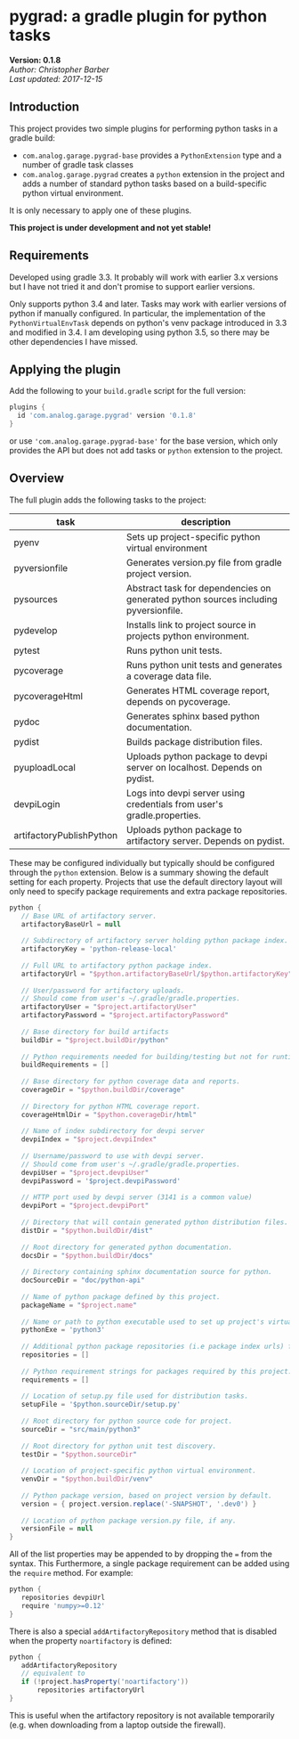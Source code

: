 # pygrad: a gradle plugin for python tasks
**Version: 0.1.8**  
*Author: Christopher Barber*  
*Last updated: 2017-12-15*

## Introduction

This project provides two simple plugins for performing python tasks in a gradle build:

* `com.analog.garage.pygrad-base` provides a `PythonExtension` type and a number of gradle task classes
* `com.analog.garage.pygrad` creates a `python` extension in the project and adds a number of standard python tasks based on a build-specific python virtual environment.

It is only necessary to apply one of these plugins.

**This project is under development and not yet stable!**

## Requirements

Developed using gradle 3.3. It probably will work with earlier 3.x versions but I have not tried it and don't promise to support earlier versions.

Only supports python 3.4 and later. Tasks may work with earlier versions of python if manually configured. In particular, the implementation of the `PythonVirtualEnvTask` depends on python's venv package introduced in 3.3 and modified in 3.4. I am developing using python 3.5, so there may be other dependencies I have missed.

## Applying the plugin

Add the following to your `build.gradle` script for the full version:

~~~groovy
plugins {
  id 'com.analog.garage.pygrad' version '0.1.8'
}
~~~

or use `'com.analog.garage.pygrad-base'` for the base version, which only provides the API but does not add tasks or `python` extension to the project.

## Overview

The full plugin adds the following tasks to the project:

task           | description
-------------- | ---
pyenv          | Sets up project-specific python virtual environment
pyversionfile  | Generates version.py file from gradle project version.
pysources      | Abstract task for dependencies on generated python sources including pyversionfile.
pydevelop      | Installs link to project source in projects python environment.
pytest         | Runs python unit tests.
pycoverage     | Runs python unit tests and generates a coverage data file.
pycoverageHtml | Generates HTML coverage report, depends on pycoverage.
pydoc          | Generates sphinx based python documentation.
pydist         | Builds package distribution files.
pyuploadLocal  | Uploads python package to devpi server on localhost. Depends on pydist.
devpiLogin     | Logs into devpi server using credentials from user's gradle.properties.
artifactoryPublishPython | Uploads python package to artifactory server. Depends on pydist.

These may be configured individually but typically should be configured through the `python` extension. Below is a summary showing the default setting for each property. Projects that use the default directory layout will only need to specify package requirements and extra package repositories.

~~~groovy
python {
   // Base URL of artifactory server.
   artifactoryBaseUrl = null
   
   // Subdirectory of artifactory server holding python package index.
   artifactoryKey = 'python-release-local'
   
   // Full URL to artifactory python package index.
   artifactoryUrl = "$python.artifactoryBaseUrl/$python.artifactoryKey"
   
   // User/password for artifactory uploads. 
   // Should come from user's ~/.gradle/gradle.properties.
   artifactoryUser = "$project.artifactoryUser"
   artifactoryPassword = "$project.artifactoryPassword"
   
   // Base directory for build artifacts
   buildDir = "$project.buildDir/python"
   
   // Python requirements needed for building/testing but not for runtime distribution.
   buildRequirements = []
   
   // Base directory for python coverage data and reports.
   coverageDir = "$python.buildDir/coverage"
   
   // Directory for python HTML coverage report.
   coverageHtmlDir = "$python.coverageDir/html"
   
   // Name of index subdirectory for devpi server
   devpiIndex = "$project.devpiIndex"
   
   // Username/password to use with devpi server. 
   // Should come from user's ~/.gradle/gradle.properties.
   devpiUser = "$project.devpiUser"
   devpiPassword = '$project.devpiPassword'
   
   // HTTP port used by devpi server (3141 is a common value)
   devpiPort = "$project.devpiPort"
   
   // Directory that will contain generated python distribution files.
   distDir = "$python.buildDir/dist"
   
   // Root directory for generated python documentation.
   docsDir = "$python.buildDir/docs"
   
   // Directory containing sphinx documentation source for python.
   docSourceDir = "doc/python-api"
   
   // Name of python package defined by this project.
   packageName = "$project.name"
   
   // Name or path to python executable used to set up project's virtual environment.
   pythonExe = 'python3'
   
   // Additional python package repositories (i.e package index urls) for downloads.
   repositories = []
   
   // Python requirement strings for packages required by this project.
   requirements = []
   
   // Location of setup.py file used for distribution tasks.
   setupFile = '$python.sourceDir/setup.py'
   
   // Root directory for python source code for project.
   sourceDir = "src/main/python3"
   
   // Root directory for python unit test discovery.
   testDir = "$python.sourceDir"
   
   // Location of project-specific python virtual environment.
   venvDir = "$python.buildDir/venv"
   
   // Python package version, based on project version by default.
   version = { project.version.replace('-SNAPSHOT', '.dev0') }
   
   // Location of python package version.py file, if any.
   versionFile = null
}
~~~

All of the list properties may be appended to by dropping the `=` from the syntax. This Furthermore, a single package requirement can be added using the `require` method. For example:

~~~groovy
python {
   repositories devpiUrl
   require 'numpy>=0.12'
}
~~~

There is also a special `addArtifactoryRepository` method that is disabled when the property `noartifactory` is defined:

~~~groovy
python {
   addArtifactoryRepository
   // equivalent to
   if (!project.hasProperty('noartifactory'))
       repositories artifactoryUrl
}
~~~

This is useful when the artifactory repository is not available temporarily (e.g. when downloading from a laptop outside the firewall).





